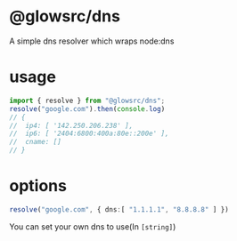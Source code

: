 # @glowsrc/dns
A simple dns resolver which wraps node:dns

# usage

```ts
import { resolve } from "@glowsrc/dns";
resolve("google.com").then(console.log)
// {
//  ip4: [ '142.250.206.238' ],
//  ip6: [ '2404:6800:400a:80e::200e' ],
//  cname: []
// }
```

# options
```ts
resolve("google.com", { dns:[ "1.1.1.1", "8.8.8.8" ] })
```
You can set your own dns to use(In `[string]`)
